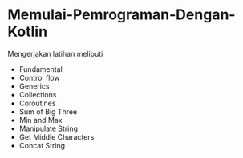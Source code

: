 # Memulai-Pemrograman-Dengan-Kotlin

Mengerjakan latihan meliputi
- Fundamental
- Control flow
- Generics
- Collections
- Coroutines
- Sum of Big Three
- Min and Max
- Manipulate String
- Get Middle Characters
- Concat String
